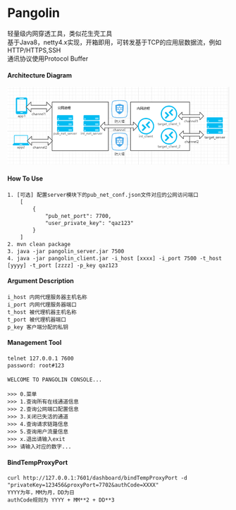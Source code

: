 # Pangolin
轻量级内网穿透工具，类似花生壳工具  
基于Java8，netty4.x实现，开箱即用，可转发基于TCP的应用层数据流，例如HTTP/HTTPS,SSH  
通讯协议使用Protocol Buffer

#### Architecture Diagram
![image](https://raw.githubusercontent.com/gnanquanmama/pangolin/develop/server/src/main/resources/static/architecture.png)


#### How To Use

    1. [可选] 配置server模块下的pub_net_conf.json文件对应的公网访问端口
        [
            {
                "pub_net_port": 7700,
                "user_private_key": "qaz123"
            }
        ]
    2. mvn clean package  
    3. java -jar pangolin_server.jar 7500  
    4. java -jar pangolin_client.jar -i_host [xxxx] -i_port 7500 -t_host [yyyy] -t_port [zzzz] -p_key qaz123

#### Argument Description  
    i_host 内网代理服务器主机名称  
    i_port 内网代理服务器端口  
    t_host 被代理机器主机名称  
    t_port 被代理机器端口  
    p_key 客户端分配的私钥


#### Management Tool  
    telnet 127.0.0.1 7600
    password: root#123
    
    WELCOME TO PANGOLIN CONSOLE... 
    
    >>> 0.菜单
    >>> 1.查询所有在线通道信息
    >>> 2.查询公网端口配置信息
    >>> 3.关闭已失活的通道
    >>> 4.查询请求链路信息
    >>> 5.查询用户流量信息
    >>> x.退出请输入exit
    >>> 请输入对应的数字...
    
    
#### BindTempProxyPort  

    curl http://127.0.0.1:7601/dashboard/bindTempProxyPort -d "privateKey=123456&proxyPort=7702&authCode=XXXX"
    YYYY为年，MM为月，DD为日
    authCode规则为 YYYY + MM**2 + DD**3 
